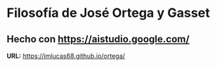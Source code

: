 
# Filosofía de José Ortega y Gasset

## Hecho con https://aistudio.google.com/

**URL:** https://jmlucas68.github.io/ortega/